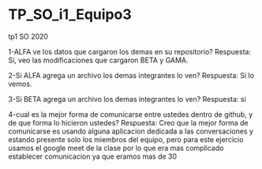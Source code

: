 # TP_SO_i1_Equipo3
tp1 SO 2020

1-ALFA ve los datos que cargaron los demas en su repositorio? 
Respuesta: Si, veo las modificaciones que cargaron BETA y GAMA.

2-Si ALFA agrega un archivo los demas integrantes lo ven? 
Respuesta: Si lo vemos.

3-Si BETA agrega un archivo los demas integrantes lo ven? 
Respuesta: si

4-cual es la mejor forma de comunicarse entre ustedes dentro de github, y de que forma lo hicieron ustedes? 
Respuesta: Creo que la mejor forma de comunicarse es usando alguna aplicacion dedicada
a las conversaciones y estando presente solo los miembros del equipo, pero para este ejercicio
usamos el google meet de la clase por lo que era mas complicado establecer comunicacion 
ya que eramos mas de 30
